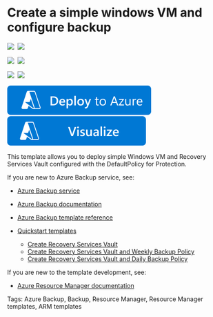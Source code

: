 # Create a simple windows VM and configure backup

<IMG SRC="https://azurequickstartsservice.blob.core.windows.net/badges/101-recovery-services-create-vm-and-configure-backup/PublicLastTestDate.svg" />&nbsp;
<IMG SRC="https://azurequickstartsservice.blob.core.windows.net/badges/101-recovery-services-create-vm-and-configure-backup/PublicDeployment.svg" />&nbsp;

<IMG SRC="https://azurequickstartsservice.blob.core.windows.net/badges/101-recovery-services-create-vm-and-configure-backup/FairfaxLastTestDate.svg" />&nbsp;
<IMG SRC="https://azurequickstartsservice.blob.core.windows.net/badges/101-recovery-services-create-vm-and-configure-backup/FairfaxDeployment.svg" />&nbsp;

<IMG SRC="https://azurequickstartsservice.blob.core.windows.net/badges/101-recovery-services-create-vm-and-configure-backup/BestPracticeResult.svg" />&nbsp;
<IMG SRC="https://azurequickstartsservice.blob.core.windows.net/badges/101-recovery-services-create-vm-and-configure-backup/CredScanResult.svg" />&nbsp;

<a href="https://portal.azure.com/#create/Microsoft.Template/uri/https%3A%2F%2Fraw.githubusercontent.com%2FAzure%2Fazure-quickstart-templates%2Fmaster%2F101-recovery-services-create-vm-and-configure-backup%2Fazuredeploy.json" target="_blank">
    <img src="https://raw.githubusercontent.com/Azure/azure-quickstart-templates/master/1-CONTRIBUTION-GUIDE/images/deploytoazure.svg"/>
</a>
<a href="http://armviz.io/#/?load=https%3A%2F%2Fraw.githubusercontent.com%2FAzure%2Fazure-quickstart-templates%2Fmaster%2F101-recovery-services-create-vm-and-configure-backup%2Fazuredeploy.json" target="_blank">
    <img src="https://raw.githubusercontent.com/Azure/azure-quickstart-templates/master/1-CONTRIBUTION-GUIDE/images/visualizebutton.svg"/>
</a>

This template allows you to deploy simple Windows VM and Recovery Services Vault configured with the DefaultPolicy for Protection.

If you are new to Azure Backup service, see:

- [Azure Backup service](https://azure.microsoft.com/services/backup/)
- [Azure Backup documentation](https://docs.microsoft.com/azure/backup/)
- [Azure Backup template reference](https://docs.microsoft.com/azure/templates/microsoft.recoveryservices/allversions)
- [Quickstart templates](https://azure.microsoft.com/resources/templates/?resourceType=Microsoft.Recoveryservices&pageNumber=1&sort=Popular)

    - [Create Recovery Services Vault](https://github.com/Azure/azure-quickstart-templates/tree/master/101-recovery-services-vault-create)
    - [Create Recovery Services Vault and Weekly Backup Policy](https://github.com/Azure/azure-quickstart-templates/tree/master/101-recovery-services-weekly-backup-policy-create)
    - [Create Recovery Services Vault and Daily Backup Policy](https://github.com/Azure/azure-quickstart-templates/tree/master/101-recovery-services-daily-backup-policy-create)

If you are new to the template development, see:

- [Azure Resource Manager documentation](https://docs.microsoft.com/en-us/azure/azure-resource-manager/)

Tags: Azure Backup, Backup, Resource Manager, Resource Manager templates, ARM templates


